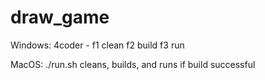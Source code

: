 # draw_game

Windows: 
    4coder - f1 clean f2 build f3 run

MacOS:
    ./run.sh cleans, builds, and runs if build successful
